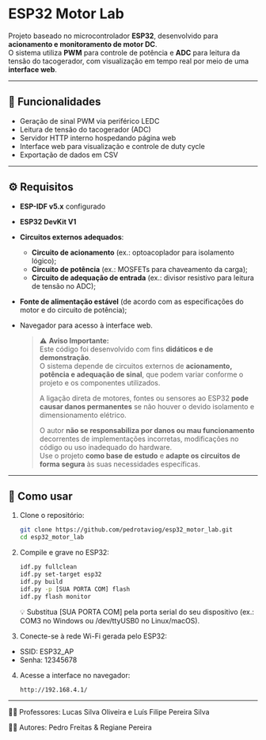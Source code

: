 # ESP32 Motor Lab

Projeto baseado no microcontrolador **ESP32**, desenvolvido para **acionamento e monitoramento de motor DC**.  
O sistema utiliza **PWM** para controle de potência e **ADC** para leitura da tensão do tacogerador, com visualização em tempo real por meio de uma **interface web**.

---

## 🚀 Funcionalidades

- Geração de sinal PWM via periférico LEDC  
- Leitura de tensão do tacogerador (ADC)  
- Servidor HTTP interno hospedando página web  
- Interface web para visualização e controle de duty cycle  
- Exportação de dados em CSV  

---

## ⚙️ Requisitos

- **ESP-IDF v5.x** configurado  
- **ESP32 DevKit V1**  
- **Circuitos externos adequados**:
  - **Circuito de acionamento** (ex.: optoacoplador para isolamento lógico);
  - **Circuito de potência** (ex.: MOSFETs para chaveamento da carga);
  - **Circuito de adequação de entrada** (ex.: divisor resistivo para leitura de tensão no ADC);
- **Fonte de alimentação estável** (de acordo com as especificações do motor e do circuito de potência);
- Navegador para acesso à interface web.

  > ⚠️ **Aviso Importante:**  
  > Este código foi desenvolvido com fins **didáticos e de demonstração**.  
  > O sistema depende de circuitos externos de **acionamento, potência e adequação de sinal**, que podem variar conforme o projeto e os componentes utilizados.  
  > 
  > A ligação direta de motores, fontes ou sensores ao ESP32 **pode causar danos permanentes** se não houver o devido isolamento e dimensionamento elétrico.  
  > 
  > O autor **não se responsabiliza por danos ou mau funcionamento** decorrentes de implementações incorretas, modificações no código ou uso inadequado do hardware.  
  > Use o projeto **como base de estudo** e **adapte os circuitos de forma segura** às suas necessidades específicas.

---

## 🔧 Como usar

1. Clone o repositório:

   ```bash
   git clone https://github.com/pedrotaviog/esp32_motor_lab.git
   cd esp32_motor_lab
   ```

2. Compile e grave no ESP32:

    ```bash
    idf.py fullclean
    idf.py set-target esp32
    idf.py build
    idf.py -p [SUA PORTA COM] flash
    idf.py flash monitor
    ```
    💡 Substitua [SUA PORTA COM] pela porta serial do seu dispositivo (ex.: COM3 no Windows ou /dev/ttyUSB0 no Linux/macOS).

3. Conecte-se à rede Wi-Fi gerada pelo ESP32:

  - SSID: ESP32_AP
  - Senha: 12345678

4. Acesse a interface no navegador:

    ```bash
    http://192.168.4.1/
    ```
---

👨‍🏫 Professores: Lucas Silva Oliveira e Luís Filipe Pereira Silva

👩‍💻 Autores: Pedro Freitas & Regiane Pereira